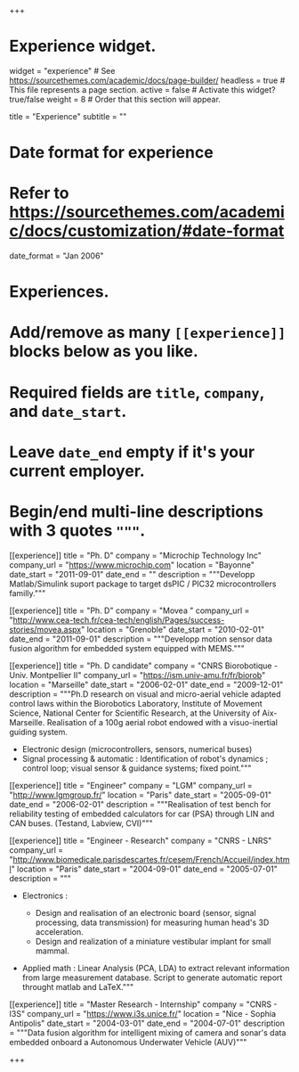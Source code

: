 +++
# Experience widget.
widget = "experience"  # See https://sourcethemes.com/academic/docs/page-builder/
headless = true  # This file represents a page section.
active = false  # Activate this widget? true/false
weight = 8  # Order that this section will appear.

title = "Experience"
subtitle = ""

# Date format for experience
#   Refer to https://sourcethemes.com/academic/docs/customization/#date-format
date_format = "Jan 2006"

# Experiences.
#   Add/remove as many `[[experience]]` blocks below as you like.
#   Required fields are `title`, `company`, and `date_start`.
#   Leave `date_end` empty if it's your current employer.
#   Begin/end multi-line descriptions with 3 quotes `"""`.
[[experience]]
  title = "Ph. D"
  company = "Microchip Technology Inc"
  company_url = "https://www.microchip.com"
  location = "Bayonne"
  date_start = "2011-09-01"
  date_end = ""
  description = """Developp Matlab/Simulink suport package to target dsPIC / PIC32 microcontrollers familly."""


[[experience]]
  title = "Ph. D"
  company = "Movea "
  company_url = "http://www.cea-tech.fr/cea-tech/english/Pages/success-stories/movea.aspx"
  location = "Grenoble"
  date_start = "2010-02-01"
  date_end = "2011-09-01"
  description = """Developp motion sensor data fusion algorithm for embedded system equipped with MEMS."""


[[experience]]
  title = "Ph. D candidate"
  company = "CNRS Biorobotique - Univ. Montpellier II"
  company_url = "https://ism.univ-amu.fr/fr/biorob"
  location = "Marseille"
  date_start = "2006-02-01"
  date_end = "2009-12-01"
  description = """Ph.D research on visual and micro-aerial vehicle adapted control laws within the Biorobotics Laboratory, Institute of Movement Science, National Center for Scientific Research, at the University of Aix-Marseille.
  Realisation of a 100g aerial robot endowed with a visuo-inertial guiding system.

- Electronic design (microcontrollers, sensors, numerical buses)
- Signal processing & automatic : Identification of robot's dynamics ; control loop; visual sensor & guidance systems; fixed point."""


[[experience]]
  title = "Engineer"
  company = "LGM"
  company_url = "http://www.lgmgroup.fr/"
  location = "Paris"
  date_start = "2005-09-01"
  date_end = "2006-02-01"
  description = """Realisation of test bench for reliability testing of embedded calculators for car (PSA) through LIN and CAN buses. (Testand, Labview, CVI)"""


[[experience]]
  title = "Engineer - Research"
  company = "CNRS - LNRS"
  company_url = "http://www.biomedicale.parisdescartes.fr/cesem/French/Accueil/index.html"
  location = "Paris"
  date_start = "2004-09-01"
  date_end = "2005-07-01"
  description = """
  - Electronics : 
  
    - Design and realisation of an electronic board (sensor, signal processing, data transmission) for measuring human head's 3D acceleration.
    - Design and realization of a miniature vestibular implant for small mammal.
- Applied math : Linear Analysis (PCA, LDA) to extract relevant information from large measurement database. Script to generate automatic report throught matlab and LaTeX."""


[[experience]]
  title = "Master Research - Internship"
  company = "CNRS - I3S"
  company_url = "https://www.i3s.unice.fr/"
  location = "Nice - Sophia Antipolis"
  date_start = "2004-03-01"
  date_end = "2004-07-01"
  description = """Data fusion algorithm for intelligent mixing of camera and sonar's data embedded onboard a Autonomous Underwater Vehicle (AUV)"""


+++
